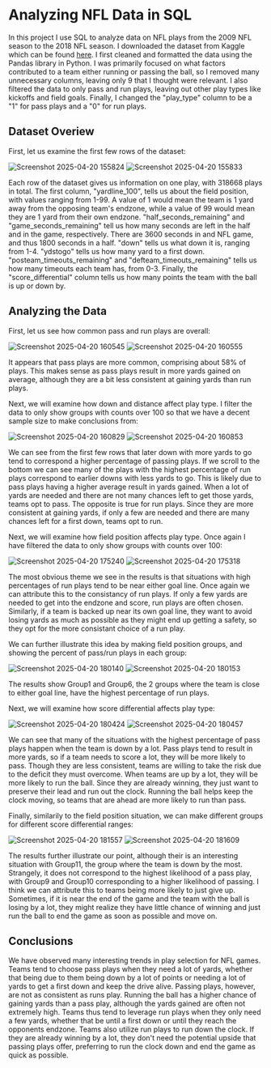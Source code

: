 # Analyzing NFL Data in SQL
In this project I use SQL to analyze data on NFL plays from the 2009 NFL season to the 2018 NFL season. I downloaded the dataset from Kaggle which can be found [here](https://www.kaggle.com/datasets/kendallgillies/nflstatistics). I first cleaned and formatted the data using the Pandas library in Python. I was primarily focused on what factors contributed to a team either running or passing the ball, so I removed many unnecessary columns, leaving only 9 that I thought were relevant. I also filtered the data to only pass and run plays, leaving out other play types like kickoffs and field goals. Finally, I changed the "play_type" column to be a "1" for pass plays and a "0" for run plays.

 ## Dataset Overiew

First, let us examine the first few rows of the dataset:

![Screenshot 2025-04-20 155824](https://github.com/user-attachments/assets/28a85791-3297-4498-b34e-d85c0ae127bd)
![Screenshot 2025-04-20 155833](https://github.com/user-attachments/assets/d4c2a98e-0443-4f23-8131-801c1811d4cc)

Each row of the dataset gives us information on one play, with 318668 plays in total. The first column, "yardline_100", tells us about the field position, with values ranging from 1-99. A value of 1 would mean the team is 1 yard away from the opposing team's endzone, while a value of 99 would mean they are 1 yard from their own endzone. "half_seconds_remaining" and "game_seconds_remaining" tell us how many seconds are left in the half and in the game, respectively. There are 3600 seconds in and NFL game, and thus 1800 seconds in a half. "down" tells us what down it is, ranging from 1-4. "ydstogo" tells us how many yard to a first down. "posteam_timeouts_remaining" and "defteam_timeouts_remaining" tells us how many timeouts each team has, from 0-3. Finally, the "score_differential" column tells us how many points the team with the ball is up or down by.

## Analyzing the Data

First, let us see how common pass and run plays are overall:

![Screenshot 2025-04-20 160545](https://github.com/user-attachments/assets/1f22dba7-428f-46ec-81b8-24597d1bbe54)
![Screenshot 2025-04-20 160555](https://github.com/user-attachments/assets/6de8c3cf-e4d0-4874-82bb-708f8812ce7c)

It appears that pass plays are more common, comprising about 58% of plays. This makes sense as pass plays result in more yards gained on average, although they are a bit less consistent at gaining yards than run plays.

Next, we will examine how down and distance affect play type. I filter the data to only show groups with counts over 100 so that we have a decent sample size to make conclusions from:

![Screenshot 2025-04-20 160829](https://github.com/user-attachments/assets/f959e745-ce18-4ba2-8b61-084a155932e5)
![Screenshot 2025-04-20 160853](https://github.com/user-attachments/assets/adcfe549-2a99-49a8-bf29-b1a7c4220c98)

We can see from the first few rows that later down with more yards to go tend to correspond a higher percentage of passing plays. If we scroll to the bottom we can see many of the plays with the highest percentage of run plays correspond to earlier downs with less yards to go. This is likely due to pass plays having a higher average result in yards gained. When a lot of yards are needed and there are not many chances left to get those yards, teams opt to pass. The opposite is true for run plays. Since they are more consistent at gaining yards, if only a few are needed and there are many chances left for a first down, teams opt to run. 

Next, we will examine how field position affects play type. Once again I have filtered the data to only show groups with counts over 100:

![Screenshot 2025-04-20 175240](https://github.com/user-attachments/assets/c9c362f3-c6de-482b-abac-50c46817067b)
![Screenshot 2025-04-20 175318](https://github.com/user-attachments/assets/f8bf4f30-4b9a-4bd5-848e-a51cf613216a)

The most obvious theme we see in the results is that situations with high percentages of run plays tend to be near either goal line. Once again we can attribute this to the consistancy of run plays. If only a few yards are needed to get into the endzone and score, run plays are often chosen. Similarly, if a team is backed up near its own goal line, they want to avoid losing yards as much as possible as they might end up getting a safety, so they opt for the more consistant choice of a run play.

We can further illustrate this idea by making field position groups, and showing the percent of pass/run plays in each group:

![Screenshot 2025-04-20 180140](https://github.com/user-attachments/assets/f3829659-54d9-459f-98c4-209982934d18)
![Screenshot 2025-04-20 180153](https://github.com/user-attachments/assets/f21d00b8-d3fb-46a2-9ef2-eaf921eba5c4)

The results show Group1 and Group6, the 2 groups where the team is close to either goal line, have the highest percentage of run plays. 

Next, we will examine how score differential affects play type: 

![Screenshot 2025-04-20 180424](https://github.com/user-attachments/assets/0757eeb4-b8ca-403c-82ad-bb7bcbff021a)
![Screenshot 2025-04-20 180457](https://github.com/user-attachments/assets/391bf3fd-4a33-4cdb-afc4-fa4bfa84b81b)

We can see that many of the situations with the highest percentage of pass plays happen when the team is down by a lot. Pass plays tend to result in more yards, so if a team needs to score a lot, they will be more likely to pass. Though they are less consistent, teams are willing to take the risk due to the deficit they must overcome. When teams are up by a lot, they will be more likely to run the ball. Since they are already winning, they just want to preserve their lead and run out the clock. Running the ball helps keep the clock moving, so teams that are ahead are more likely to run than pass. 

Finally, similarily to the field position situation, we can make different groups for different score differential ranges:

![Screenshot 2025-04-20 181557](https://github.com/user-attachments/assets/8be06e67-26db-4c81-8e31-d30bdd2ee42c)
![Screenshot 2025-04-20 181609](https://github.com/user-attachments/assets/f4495fd5-787f-49d5-a1c7-deb66261853e)

The results further illustrate our point, although their is an interesting situation with Group11, the group where the team is down by the most. Strangely, it does not correspond to the highest likelihood of a pass play, with Group9 and Group10 corresponding to a higher likelihood of passing. I think we can attribute this to teams being more likely to just give up. Sometimes, if it is near the end of the game and the team with the ball is losing by a lot, they might realize they have little chance of winning and just run the ball to end the game as soon as possible and move on. 

## Conclusions

We have observed many interesting trends in play selection for NFL games. Teams tend to choose pass plays when they need a lot of yards, whether that being due to them being down by a lot of points or needing a lot of yards to get a first down and keep the drive alive. Passing plays, however, are not as consistent as runs play. Running the ball has a higher chance of gaining yards than a pass play, although the yards gained are often not extremely high. Teams thus tend to leverage run plays when they only need a few yards, whether that be until a first down or until they reach the opponents endzone. Teams also utilize run plays to run down the clock. If they are already winning by a lot, they don't need the potential upside that passing plays offer, preferring to run the clock down and end the game as quick as possible. 

